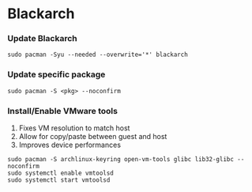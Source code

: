 # Blackarch

### Update Blackarch

```console
sudo pacman -Syu --needed --overwrite='*' blackarch
```

### Update specific package

```console
sudo pacman -S <pkg> --noconfirm
```

### Install/Enable VMware tools

1. Fixes VM resolution to match host
2. Allow for copy/paste between guest and host
3. Improves device performances

```console
sudo pacman -S archlinux-keyring open-vm-tools glibc lib32-glibc --noconfirm
sudo systemctl enable vmtoolsd
sudo systemctl start vmtoolsd
```

